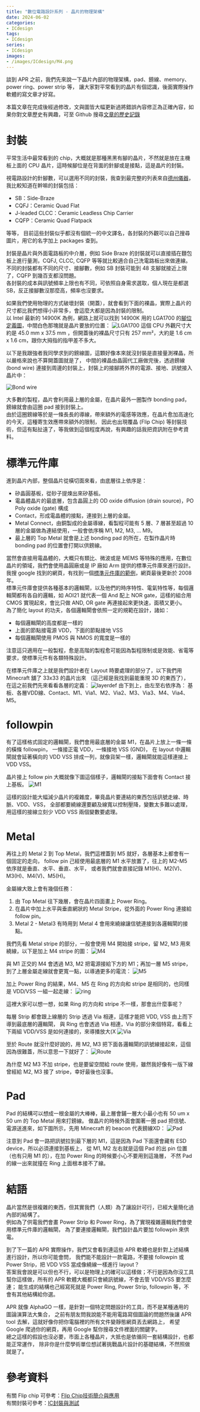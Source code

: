 ```yaml
---
title: "數位電路設計系列 - 晶片的物理架構"
date: 2024-06-02
categories:
- ICdesign
tags:
- ICdesign
series:
- ICdesign
images:
- /images/ICdesign/M4.png
---
```


談到 APR 之前，我們先來說一下晶片內部的物理架構，pad、鎊線、memory、power ring、power strip 等，
讓大家對平常看到的晶片有個認識，後面實際操作軟體的寫文章才好寫。

<!--more-->

本篇文章在完成後經過修改，文與圖皆大幅更新過將錯誤內容修正為正確內容，如果你對文章歷史有興趣，可至 Github 搜尋[文章的歷史記錄](https://github.com/yodalee/YodaleeNote/blob/master/content/posts/ICdesign/chipstructure.md)

# 封裝
平常生活中最常看到的 chip，大概就是那種黑黑有腳的晶片，不然就是放在主機板上面的 CPU 晶片，這時候腳位是在背面的針腳或是接點，這是晶片的封裝。

視電路設計的針腳數，可以選用不同的封裝，我查到最完整的列表來自[德州儀器](https://www.ti.com/zh-tw/support-packaging/packaging-terminology.html)，
我比較知道在幹嘛的封裝包括：
* SB：Side-Braze
* CQFJ：Ceramic Quad Flat
* J-leaded CLCC：Ceramic Leadless Chip Carrier
* CQFP：Ceramic Quad Flatpack

等等， 目前這些封裝似乎都沒有個統一的中文譯名，各封裝的外觀可以自己搜尋圖片，用它的名字加上 packages 查到。

封裝是晶片與外面電路板的中介層，例如 Side Braze 的封裝就可以直接插在麵包板上進行量測，CQFJ, CLCC, CQFP 等等就比較適合自己洗電路板出來做連線。  
不同的封裝都有不同的尺寸、接腳數，例如 SB 封裝可能到 48 支腳就接近上限了，CQFP 到幾百支都沒問題。  
各封裝的成本與訊號頻率上限也有不同，可依照自身需求選取，個人現在是都選 SB，反正接腳數沒那麼高，頻率也沒要求。

如果我們使用物理的方式破壞封裝（開蓋），就會看到下面的裸晶，實際上晶片的尺寸都比我們想得小非常多，會這麼大都是因為封裝的限制。  
以 Intel 最新的 14900K 為例，網路上就可以找到 14900K 用的 LGA1700 的[腳位定義圖](https://www.reddit.com/r/intel/comments/15n9jpn/lga_1700_pinout_problem/)，中間白色那塊就是晶片要放的位置：
![LGA1700](/images/ICdesign/LGA1700.png)
這個 CPU 外觀尺寸大約是 45.0 mm x 37.5 mm ，但開蓋後的裸晶尺寸只有 257 mm²，大約是 1.6 cm x 1.6 cm，跟你大拇指的指甲差不多大。  

以下是我跟強者我同學求到的鎊線圖，這顆好像本來就沒封裝是直接量測裸晶，所以嚴格來說也不算開蓋圖就是了，
中間的裸晶由晶圓代工廠做完後，透過鎊線 (bond wire) 連接到周邊的封裝上，封裝上的接腳將外界的電源、接地、訊號接入晶片中：

![Bond wire](/images/ICdesign/bondwire.png)

大多數的製程，晶片會利用最上層的金屬，在晶片最外一圈製作 bonding pad，鎊線就會由這圈 pad 接到封裝上。  
由於這圈鎊線等於是一條長長的導線，帶來額外的電感等效應，在晶片愈加高速化的今天，這種寄生效應帶來額外的限制，
因此也出現覆晶 (Flip Chip) 等封裝技術，但這有點扯遠了，等我做到這個程度再說，有興趣的話我把資訊附在參考資料。

# 標準元件庫
進到晶片內部，整個晶片從橫切面來看，由底層往上依序是：

* 矽晶圓基板，從砂子提煉出來矽基板。
* 電晶體晶片的最底層，包含晶圓上的 OD oxide diffusion (drain source)，PO Poly oxide (gate) 構成
* Contact，形成電晶體的接點，連接到上層的金屬。
* Metal Connect，由銅製成的金屬導線，看製程可能有 5 層、7 層甚至超過 10 層的金屬做為連結使用，一般會依序稱 M1, M2, M3, … M9。
* 最上層的 Top Metal 就會是上述 bonding pad 的所在，在製作晶片時 bonding pad 的位置會打開以供鎊線。

當然會直接用電晶體的，大概只有類比、微波或是 MEMS 等特殊的應用，在數位晶片的領域，我們會使用晶圓廠或是 IP 廠如 Arm 提供的標準元件庫來進行設計。  
我搜 google 找到的網頁，有找到一個[標準元件庫的範例](https://www.vlsitechnology.org/html/cells/vsclib013/lib_gif_index.html)，網頁最後更新於 2008 年。  
標準元件庫會提供各種基本的邏輯閘，以及他們的時序特性、電氣特性等，每個邏輯閘都有各自的邏輯，如 AOI21 就代表一個 And 配上 NOR gate，這樣的組合用 CMOS 實現起來，會比只做 AND, OR gate 再連接起來更快速，面積又更小。  
為了簡化 layout 的功夫，各個邏輯閘會依照一定的規範在設計，諸如：
* 每個邏輯閘的高度都是一樣的
* 上面的節點接電源 VDD，下面的節點接地 VSS
* 每個邏輯閘使用 PMOS 與 NMOS 的寬度是一樣的

注意這只適用在一般製程，愈是高階的製程愈可能因為製程限制或是效能、省電等要求，使標準元件有各類特殊設計。

在標準元件庫之上就是我們設計者在 Layout 時要處理的部分了，以下我們用 Minecraft 舖了 33x33 的晶片出來
（這己經是我找到最能重現 3D 的東西了），在這之前我們先來看看各層的定義：
![layerdef](/images/ICdesign/layerdef.png)
由下到上，由左至右依序為：
基板、各層VDD線、Contact、M1、Via1、M2、Via2、M3、Via3、M4、Via4、M5。

# followpin
有了這樣格式固定的邏輯閘，我們會用最底層的金屬 M1，在晶片上放上一條一條的橫條 followpin，
一條接正電 VDD，一條接地 VSS (GND)， 在 layout 中邏輯閘就會延著橫向的 VDD VSS 排成一列，就像貨架一樣，邏輯閘就能這樣連接上 VDD VSS。  

晶片接上 follow pin 大概就像下圖這個樣子，邏輯閘的接點下面會有 Contact 接上基板。
![M1](/images/ICdesign/M1.png)

這樣的設計能大幅減少晶片的複雜度，畢竟晶片要連結的東西包括訊號走線、時脈、VDD、VSS，
全部都要繞線還要顧及線寬以控制壓降，變數太多難以處理，用這樣的接線立刻少 VDD VSS 兩個變數要處理。

# Metal

再往上的 Metal 2 到 Top Metal，我們這裡蓋到 M5 就好，各層基本上都會有一個固定的走向，
follow pin 己經使用最底層的 M1 水平放置了，往上的 M2-M5 依序就是垂直、水平、垂直、水平，
或者我們就會直接記錄 M1(H)、M2(V)、M3(H)、M4(V)、M5(H)。

金屬線大致上會有幾個任務：
1. 由 Top Metal 往下幾層，會在晶片四面畫上 Power Ring。
2. 在晶片中加上水平與垂直網狀的 Metal Stripe，從外面的 Power Ring 連接給 follow pin。
3. Metal 2 - Metal3 有時用到 Metal 4 會用來繞線讓信號連接到各邏輯閘的接點。

我們先看 Metal stripe 的部分，一般會使用 M4 開始接 stripe，留 M2, M3 用來繞線，以下是加上 M4 stripe 的圖：
![M4](/images/ICdesign/M4.png)

與 M1 正交的 M4 會透過 M3, M2 把電源接給下方的 M1；再加一層 M5 stripe，到了上層金屬走線就會更寬一點，以導通更多的電流：
![M5](/images/ICdesign/M5.png)

加上 Power Ring 的結果，M4、M5 在 Ring 的方向和 stripe 是相同的，也同樣是 VDD/VSS 一組一起走線：
![ring](/images/ICdesign/ring.png)

這裡大家可以想一想，如果 Ring 的方向和 stripe 不一樣，那會出什麼事呢？

每層 Strip 都會跟上線層的 Strip 透過 Via 相連，這樣才能把 VDD, VSS 由上而下導到最底層的邏輯閘，
與 Ring 也會透過 Via 相連，Via 的部分來個特寫，看看上下兩組 VDD/VSS 是如何連接的，來導播放大(X
![Via](/images/ICdesign/M45via.png)

至於 Route 就沒什麼好說的，用 M2, M3 把下面各邏輯閘的訊號線接起來，這個因為很難蓋，所以意思一下就好了：
![Route](/images/ICdesign/route.png)

為什麼 M2 M3 不加 stripe，也是要留空間給 route 使用，雖然我好像有一版下線曾經給 M2, M3 接了 stripe，幸好最後也沒事。

# Pad

Pad 的結構可以想成一根金屬的大棒棒，最上層會鋪一層大小最小也有 50 um x 50 um 的 Top Metal 用來打鎊線。
做晶片的時候外面會圍著一圈 pad 把信號、電源送進來，如下圖所示，先用 Minecraft 的 beacon 代表鎊線XD：
![Pad](/images/ICdesign/pad.png)

注意到 Pad 會一路把訊號拉到最下層的 M1，這是因為 Pad 下面還會藏有 ESD device，所以必須連接到基板上，
從 M1, M2 左右就是這個 Pad 的出 pin 位置（也有只用 M1 的），在加 Power Ring 的時候要小心不要用到這幾層，
不然 Pad 的線一出來就撞在 Ring 上面根本接不了線。

# 結語

晶片當然是很複雜的東西，但其實我們（人類）為了讓設計可行，已經大量簡化過內部的結構了。  
例如為了供電我們會畫 Power Strip 和 Power Ring，為了實現複雜邏輯我們會使用標準元件庫的邏輯閘，
為了要連接邏輯閘，我們設計晶片要加 followpin 來供電。

到了下一篇的 APR 實際操作，我們又會看到連這些 APR 軟體也是針對上述結構進行設計，所以你可能會問，
我們能不能設計一款電路，不要接 followpin 或 Power Strip，把 VDD VSS 當成像繞線一樣進行 layout？  
答案我會說是可以但也不行，可以是物理上的確可以這樣做；不行是因為你沒工具幫你這樣做，所有的 APR 軟體大概都只會繞訊號線，不會去管 VDD/VSS 要怎麼連；
能生成的結構也己經寫死就是 Power Ring, Power Strip, followpin 等，不會有其他結構給你選。  

APR 就像 AlphaGO 一樣，是針對一個特定問題設計的工具，而不是某種通用的圖論演算法大集合，
之前有朋友問我說能不能用電路寫個圖論的問題然後讓 APR tool 去解，這就好像你把你電腦裡的所有文件變靜態網頁丟去網路上，
希望 Google 爬過你的網頁，再用 Google 幫你搜尋文件裡面的關鍵字。  
總之這樣的假設也沒必要，市面上各種晶片，大抵也是依循同一套結構設計，也都能正常運作，
除非你是什麼學術單位想試著挑戰晶片設計的基礎結構，不然照做就是了。

# 參考資料
有關 Flip chip 可參考：[Flip Chip技術簡介與應用](https://www.moneydj.com/kmdj/report/reportviewer.aspx?a=f83cb156-6be4-40ba-9193-d828d6663dc6)  
有關封裝可參考：[IC封裝與測試](https://www.macsayssd.com/ic-packaging-and-testing)  
